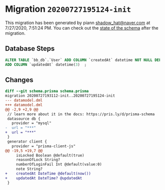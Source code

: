# Migration `20200727195124-init`

This migration has been generated by piann <shadow_hat@naver.com> at 7/27/2020, 7:51:24 PM.
You can check out the [state of the schema](./schema.prisma) after the migration.

## Database Steps

```sql
ALTER TABLE `bb_db`.`User` ADD COLUMN `createdAt` datetime NOT NULL DEFAULT CURRENT_TIMESTAMP,
ADD COLUMN `updatedAt` datetime(3)  ;
```

## Changes

```diff
diff --git schema.prisma schema.prisma
migration 20200727193112-init..20200727195124-init
--- datamodel.dml
+++ datamodel.dml
@@ -2,9 +2,9 @@
 // learn more about it in the docs: https://pris.ly/d/prisma-schema
 datasource db {
   provider = "mysql"
-  url = "***"
+  url = "***"
 }
 generator client {
   provider = "prisma-client-js"
@@ -19,5 +19,7 @@
     isLocked Boolean @default(true)
     reasonOfLock String?
     numberOfLoginFail Int @default(value:0)    
     note String?
+    createdAt DateTime @default(now())
+    updatedAt DateTime? @updatedAt
 }
```


